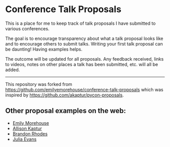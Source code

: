 # Conference Talk Proposals
This is a place for me to keep track of talk proposals I have submitted to various conferences.

The goal is to encourage transparency about what a talk proposal looks like and to encourage others to submit talks. Writing your first talk proposal can be daunting! Having examples helps.

The outcome will be updated for all proposals. Any feedback received, links to videos, notes on other places a talk has been submitted, etc. will all be added.

---

This repository was forked from https://github.com/emilyemorehouse/conference-talk-proposals which was inspired by https://github.com/akaptur/pycon-proposals.


## Other proposal examples on the web:
* [Emily Morehouse](https://github.com/emilyemorehouse/conference-talk-proposals)
* [Allison Kaptur](https://github.com/akaptur/pycon-proposals)
* [Brandon Rhodes](http://rhodesmill.org/brandon/2013/example-pycon-proposals/)
* [Julia Evans](https://github.com/jvns/talks/tree/master/proposals)
